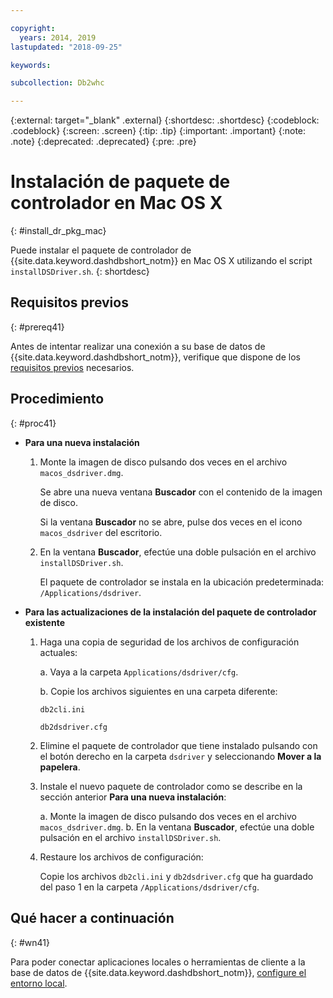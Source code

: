 ```yaml
---

copyright:
  years: 2014, 2019
lastupdated: "2018-09-25"

keywords:

subcollection: Db2whc

---
```


<!-- Attribute definitions --> 
{:external: target="_blank" .external}
{:shortdesc: .shortdesc}
{:codeblock: .codeblock}
{:screen: .screen}
{:tip: .tip}
{:important: .important}
{:note: .note}
{:deprecated: .deprecated}
{:pre: .pre}

# Instalación de paquete de controlador en Mac OS X
{: #install_dr_pkg_mac}

Puede instalar el paquete de controlador de {{site.data.keyword.dashdbshort_notm}} en Mac OS X utilizando el script `installDSDriver.sh`. 
{: shortdesc}

## Requisitos previos
{: #prereq41}

Antes de intentar realizar una conexión a su base de datos de {{site.data.keyword.dashdbshort_notm}}, verifique que dispone de los [requisitos previos](/docs/services/Db2whc/connecting?topic=Db2whc-connect_ov#prereqs) necesarios.

<!-- Download the Db2 driver package for your operating system from the web console and install it. -->

## Procedimiento
{: #proc41}

- **Para una nueva instalación**

  1. Monte la imagen de disco pulsando dos veces en el archivo `macos_dsdriver.dmg`.
   
     Se abre una nueva ventana **Buscador** con el contenido de la imagen de disco.

     Si la ventana **Buscador** no se abre, pulse dos veces en el icono `macos_dsdriver` del escritorio.
  2. En la ventana **Buscador**, efectúe una doble pulsación en el archivo `installDSDriver.sh`.

     El paquete de controlador se instala en la ubicación predeterminada: `/Applications/dsdriver`.

- **Para las actualizaciones de la instalación del paquete de controlador existente**

  1. Haga una copia de seguridad de los archivos de configuración actuales:

     a. Vaya a la carpeta `Applications/dsdriver/cfg`.

     b. Copie los archivos siguientes en una carpeta diferente: 
    
        `db2cli.ini`

        `db2dsdriver.cfg`
  2. Elimine el paquete de controlador que tiene instalado pulsando con el botón derecho en la carpeta `dsdriver` y seleccionando **Mover a la papelera**.
  3. Instale el nuevo paquete de controlador como se describe en la sección anterior **Para una nueva instalación**:
     
     a. Monte la imagen de disco pulsando dos veces en el archivo `macos_dsdriver.dmg`.
     b. En la ventana **Buscador**, efectúe una doble pulsación en el archivo `installDSDriver.sh`.
  4. Restaure los archivos de configuración:

     Copie los archivos `db2cli.ini` y `db2dsdriver.cfg` que ha guardado del paso 1 en la carpeta `/Applications/dsdriver/cfg`.

## Qué hacer a continuación
{: #wn41}

Para poder conectar aplicaciones locales o herramientas de cliente a la base de datos de {{site.data.keyword.dashdbshort_notm}}, [configure el entorno local](/docs/services/Db2whc?topic=Db2whc-cfg_loc_env#cfg_loc_env).
